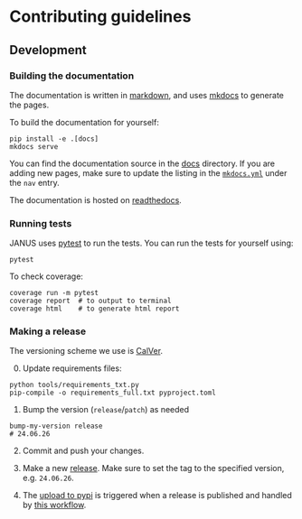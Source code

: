 # Contributing guidelines

## Development

### Building the documentation

The documentation is written in [markdown](https://www.markdownguide.org/basic-syntax/), and uses [mkdocs](https://www.mkdocs.org/) to generate the pages.

To build the documentation for yourself:

```console
pip install -e .[docs]
mkdocs serve
```

You can find the documentation source in the [docs](https://github.com/FormingWorlds/JANUS/tree/main/docs) directory.
If you are adding new pages, make sure to update the listing in the [`mkdocs.yml`](https://github.com/FormingWorlds/JANUS/blob/main/mkdocs.yml) under the `nav` entry.

The documentation is hosted on [readthedocs](https://readthedocs.io/projects/fwl-janus).

### Running tests

JANUS uses [pytest](https://docs.pytest.org/en/latest/) to run the tests. You can run the tests for yourself using:

```console
pytest
```

To check coverage:

```console
coverage run -m pytest
coverage report  # to output to terminal
coverage html    # to generate html report
```


### Making a release

The versioning scheme we use is [CalVer](https://calver.org/).

0. Update requirements files:

```console
python tools/requirements_txt.py
pip-compile -o requirements_full.txt pyproject.toml
```

1. Bump the version (`release`/`patch`) as needed

```console
bump-my-version release
# 24.06.26
```

2. Commit and push your changes.

3. Make a new [release](https://github.com/FormingWorlds/JANUS/releases). Make sure to set the tag to the specified version, e.g. `24.06.26`.

4. The [upload to pypi](https://pypi.org/project/fwl-janus) is triggered when a release is published and handled by [this workflow](https://github.com/FormingWorlds/JANUS/actions/workflows/publish.yaml).
